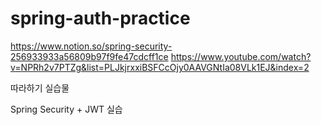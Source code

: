 # spring-auth-practice

https://www.notion.so/spring-security-256933933a56809b97f9fe47cdcff1ce
https://www.youtube.com/watch?v=NPRh2v7PTZg&list=PLJkjrxxiBSFCcOjy0AAVGNtIa08VLk1EJ&index=2

따라하기 실습물

Spring Security + JWT 실습
